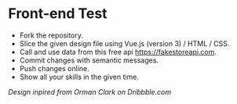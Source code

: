 # Front-end Test

- Fork the repository.
- Slice the given design file using Vue.js (version 3) / HTML / CSS.
- Call and use data from this free api https://fakestoreapi.com.
- Commit changes with semantic messages.
- Push changes online.
- Show all your skills in the given time.

_Design inpired from Orman Clark on Dribbble.com_
